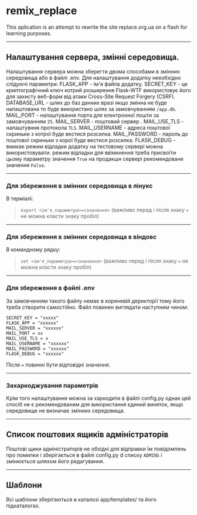 # remix_replace
This aplication is an attempt to rewrite the site replace.org.ua on a flash for learning purposes.
__________________________________________________________________________________________
## Налаштування сервера, змінні середовища.

Налаштування сервера можна зберегти двома способами в змінних середовища aбо в файлі .env.
Для налаштування додатку нееобхідно слідуючі параметри:
	FLASK_APP - ім'я файла додатку.
	SECRET_KEY - це криптографічний ключ котрий розширення Flask-WTF використовує 
				його для захисту веб-форм від атаки  Cross-Site Request Forgery (CSRF).
	DATABASE_URL - шлях до баз данних вразі якщо змінна не буде налаштована то буде 
				   використано шлях за замовчуванням `/app.db`.
	MAIL_PORT - налаштування порта для електронної пошти за замовчуванням `25`.
	MAIL_SERVER - поштовий сервер .
	MAIL_USE_TLS - налаштувння протокола `TLS`.
	MAIL_USERNAME - адреса поштової скриньки з котрої буде вестися розсилка.
	MAIL_PASSWORD - пароль до поштової скриньки з корої буде вестися розсилка.
	FLASK_DEBUG - вмикає режим відладки додатку на тестовому сервері можна 	
				  використовувати.
режим відладки для ввімкнення треба присвоїти цьому параметру значення `True` на продакшн 
сервері рекомендоване значення `False`.
___________________________________________________________________________________________
### Для збереження в змінних середовища в лінукс

В терміалі:
>`export <ім'я_параметра>=<значення>` 
(важливо перед і після знаку `=` не можна класти 
знаку пробіл)
___________________________________________________________________________________________
### Для збереження в змінних середовища в віндовс

В командному рядку:
>`set <ім'я_параметра>=<значення>` 
(важливо перед і після знаку `=` не можна класти 
знаку пробіл)
___________________________________________________________________________________________
### Для збереження в файлі .env

За замовченням такого файлу немає в кореневій дерикторії тому його треба створити 
самостійно. Файл повинен виглядати наступним чином:


    SECRET_KEY = "xxxxx"
    FLASK_APP = "xxxxxx"
    MAIL_SERVER = "xxxxxx"
    MAIL_PORT = xx
    MAIL_USE_TLS = x
    MAIL_USERNAME = "xxxxxx"
    MAIL_PASSWORD = "xxxxxx"
    FLASK_DEBUG = "xxxxxx"

Після `=` повинні бути відповідні значення.
___________________________________________________________________________________________
### Захаркоджування параметрів

Крім того налаштування  можна за харкодити в файлі config.py однак цей спосіб не є рекомендованим для використання єдиний виняток, якщо середовище не визначає зміниих середовища.
___________________________________________________________________________________________
## Список поштових ящиків адміністраторів

Поштові щики адміністраторів не обхідні для відправки їм повідомлень про помилки і зберігається в файлі config.py d списку `ADMINS` і змінюється шляхом його редагування.

___________________________________________________________________________________________
## Шаблони
Всі шаблони зберігаються в каталозі app/templates/ та його підкаталогах.